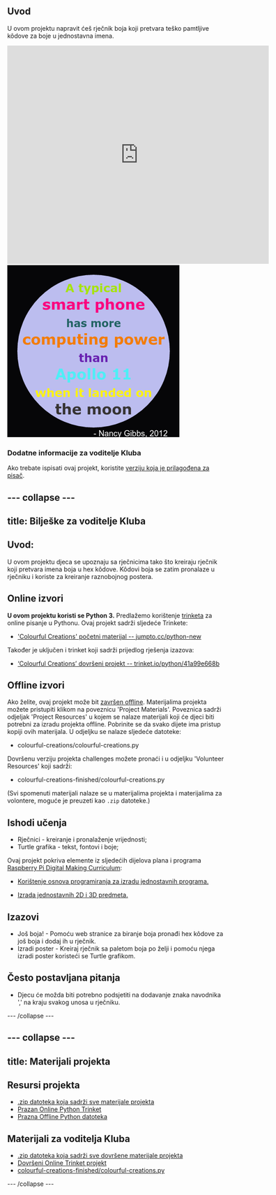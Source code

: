 ## Uvod

U ovom projektu napravit ćeš rječnik boja koji pretvara teško pamtljive kôdove za boje u jednostavna imena.

<div class="trinket">
  <iframe src="https://trinket.io/embed/python/97822f48b7?outputOnly=true&start=result" width="600" height="500" frameborder="0" marginwidth="0" marginheight="0" allowfullscreen>
  </iframe>
  <img src="images/colourful-finished.png">
</div>

### Dodatne informacije za voditelje Kluba

Ako trebate ispisati ovaj projekt, koristite [verziju koja je prilagođena za pisač](https://projects.raspberrypi.org/en/projects/colourful-creations/print).

## \--- collapse \---

## title: Bilješke za voditelje Kluba

## Uvod:

U ovom projektu djeca se upoznaju sa rječnicima tako što kreiraju rječnik koji pretvara imena boja u hex kôdove. Kôdovi boja se zatim pronalaze u rječniku i koriste za kreiranje raznobojnog postera.

## Online izvori

**U ovom projektu koristi se Python 3.** Predlažemo korištenje [trinketa](https://trinket.io/) za online pisanje u Pythonu. Ovaj projekt sadrži sljedeće Trinkete:

* ['Colourful Creations' početni materijal -- jumpto.cc/python-new](http://jumpto.cc/python-new)

Također je uključen i trinket koji sadrži prijedlog rješenja izazova:

* [‘Colourful Creations’ dovršeni projekt -- trinket.io/python/41a99e668b](https://trinket.io/python/97822f48b7)

## Offline izvori

Ako želite, ovaj projekt može bit [završen offline](https://www.codeclubprojects.org/en-GB/resources/python-working-offline/). Materijalima projekta možete pristupiti klikom na poveznicu 'Project Materials'. Poveznica sadrži odjeljak 'Project Resources' u kojem se nalaze materijali koji će djeci biti potrebni za izradu projekta offline. Pobrinite se da svako dijete ima pristup kopiji ovih materijala. U odjeljku se nalaze sljedeće datoteke:

* colourful-creations/colourful-creations.py

Dovršenu verziju projekta challenges možete pronaći i u odjeljku 'Volunteer Resources' koji sadrži:

* colourful-creations-finished/colourful-creations.py

(Svi spomenuti materijali nalaze se u materijalima projekta i materijalima za volontere, moguće je preuzeti kao `.zip` datoteke.)

## Ishodi učenja

* Rječnici - kreiranje i pronalaženje vrijednosti;
* Turtle grafika - tekst, fontovi i boje;

Ovaj projekt pokriva elemente iz sljedećih dijelova plana i programa [Raspberry Pi Digital Making Curriculum](http://rpf.io/curriculum):

* [Korištenje osnova programiranja za izradu jednostavnih programa.](https://www.raspberrypi.org/curriculum/programming/creator)

* [Izrada jednostavnih 2D i 3D predmeta.](https://www.raspberrypi.org/curriculum/design/creator)

## Izazovi

* Još boja! - Pomoću web stranice za biranje boja pronađi hex kôdove za još boja i dodaj ih u rječnik. 
* Izradi poster - Kreiraj rječnik sa paletom boja po želji i pomoću njega izradi poster koristeći se Turtle grafikom. 

## Često postavljana pitanja

* Djecu će možda biti potrebno podsjetiti na dodavanje znaka navodnika ',' na kraju svakog unosa u rječniku. 

\--- /collapse \---

## \--- collapse \---

## title: Materijali projekta

## Resursi projekta

* [.zip datoteka koja sadrži sve materijale projekta](resources/colourful-creations-project-resources.zip)
* [Prazan Online Python Trinket](http://jumpto.cc/python-new)
* [Prazna Offline Python datoteka](resources/new-new.py)

## Materijali za voditelja Kluba

* [.zip datoteka koja sadrži sve dovršene materijale projekta](resources/colourful-creations-volunteer-resources.zip)
* [Dovršeni Online Trinket projekt](https://trinket.io/python/97822f48b7)
* [colourful-creations-finished/colourful-creations.py](resources/colourful-creations-finished-colourful-creations.py)

\--- /collapse \---